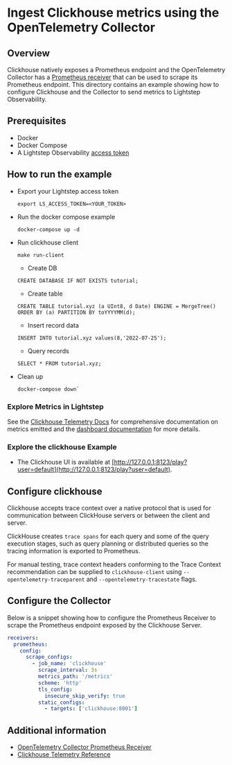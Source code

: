 # Ingest Clickhouse metrics using the OpenTelemetry Collector

## Overview

 Clickhouse natively exposes a Prometheus endpoint and the OpenTelemetry Collector has a [Prometheus receiver][otel-prom-receiver] that can be used to scrape its Prometheus endpoint. This directory contains an example showing how to configure Clickhouse and the Collector to send metrics to Lightstep Observability.

## Prerequisites

* Docker
* Docker Compose
* A Lightstep Observability [access token][ls-docs-access-token]

## How to run the example

* Export your Lightstep access token
  ```
  export LS_ACCESS_TOKEN=<YOUR_TOKEN>
  ```
* Run the docker compose example
  ```
  docker-compose up -d
  ```
* Run clickhouse client
  ```
  make run-client
  ```
  * Create DB
  ```
  CREATE DATABASE IF NOT EXISTS tutorial;
  ```
  * Create table
  ```
  CREATE TABLE tutorial.xyz (a UInt8, d Date) ENGINE = MergeTree() ORDER BY (a) PARTITION BY toYYYYMM(d);
  ```
  * Insert record data
  ```
  INSERT INTO tutorial.xyz values(8,'2022-07-25');
  ```
    * Query records
  ```
  SELECT * FROM tutorial.xyz;
  ```
* Clean up
  ```
  docker-compose down`
  ```

### Explore Metrics in Lightstep

See the [Clickhouse Telemetry Docs][clickhouse-docs-telemetry] for comprehensive documentation on metrics emitted and the [dashboard documentation][ls-docs-dashboards] for more details.

### Explore the clickhouse Example

* The Clickhouse UI is available at [http://127.0.0.1:8123/play?user=default](http://127.0.0.1:8123/play?user=default).


## Configure clickhouse

Clickhouse accepts trace context over a native protocol that is used for communication between ClickHouse servers or between the client and server. 

ClickHouse creates `trace spans` for each query and some of the query execution stages, such as query planning or distributed queries so the tracing information is exported to Prometheus.

For manual testing, trace context headers conforming to the Trace Context recommendation can be supplied to `clickhouse-client` using `--opentelemetry-traceparent` and `--opentelemetry-tracestate` flags.

## Configure the Collector

Below is a snippet showing how to configure the Prometheus Receiver to scrape the Prometheus endpoint exposed by the Clickhouse Server.

```yaml
receivers:
  prometheus:
    config:
      scrape_configs:
        - job_name: 'clickhouse'
          scrape_interval: 3s
          metrics_path: '/metrics'
          scheme: 'http'
          tls_config:
            insecure_skip_verify: true
          static_configs:
            - targets: ['clickhouse:8001']
```



## Additional information

- [OpenTelemetry Collector Prometheus Receiver][otel-prom-receiver]
- [Clickhouse Telemetry Reference][clickhouse-docs-telemetry]

[ls-docs-access-token]: https://docs.lightstep.com/docs/create-and-manage-access-tokens
[ls-docs-dashboards]: https://docs.lightstep.com/docs/create-and-manage-dashboards
[otel-prom-receiver]: https://github.com/open-telemetry/opentelemetry-collector-contrib/tree/main/receiver/prometheusreceiver
[clickhouse-docs-telemetry]: https://clickhouse.com/docs/en/operations/opentelemetry/
[learn-clickhouse-repo]: https://github.com/ClickHouse/ClickHouse/blob/master/docker/server/README.md